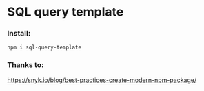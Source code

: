 # SQL query template

### Install:

```bash
npm i sql-query-template
```

### Thanks to:

https://snyk.io/blog/best-practices-create-modern-npm-package/
